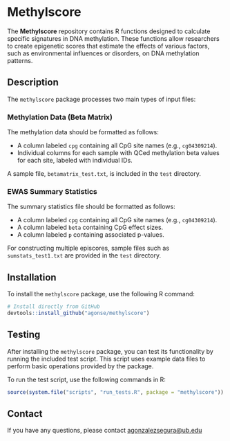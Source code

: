 # Methylscore

The **Methylscore** repository contains R functions designed to calculate specific signatures in DNA methylation. These functions allow researchers to create epigenetic scores that estimate the effects of various factors, such as environmental influences or disorders, on DNA methylation patterns.

## Description

The `methylscore` package processes two main types of input files:

### Methylation Data (Beta Matrix)

The methylation data should be formatted as follows:

- A column labeled `cpg` containing all CpG site names (e.g., `cg04309214`).
- Individual columns for each sample with QCed methylation beta values for each site, labeled with individual IDs.

A sample file, `betamatrix_test.txt`, is included in the `test` directory.

### EWAS Summary Statistics

The summary statistics file should be formatted as follows:

- A column labeled `cpg` containing all CpG site names (e.g., `cg04309214`).
- A column labeled `beta` containing CpG effect sizes.
- A column labeled `p` containing associated p-values.

For constructing multiple episcores, sample files such as `sumstats_test1.txt` are provided in the `test` directory.

## Installation

To install the `methylscore` package, use the following R command:

```r
# Install directly from GitHub
devtools::install_github("agonse/methylscore")
```

## Testing

After installing the `methylscore` package, you can test its functionality by running the included test script. This script uses example data files to perform basic operations provided by the package.

To run the test script, use the following commands in R:

```r
source(system.file("scripts", "run_tests.R", package = "methylscore"))
```


## Contact
If you have any questions, please contact agonzalezsegura@ub.edu
